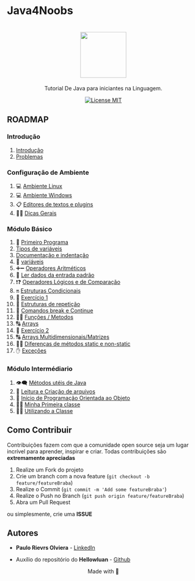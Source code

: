 # Java4Noobs

<h1 align="center">
  <img src="https://cdn.iconscout.com/icon/free/png-256/java-43-569305.png" width="120">
</h1>

<p align="center">Tutorial De Java para iniciantes na Linguagem.</p>

<p align="center">
  <a href="https://opensource.org/licenses/MIT">
    <img src="https://img.shields.io/badge/License-MIT-blue.svg" alt="License MIT">
  </a>
</p>

## ROADMAP

### Introdução

1. [Introdução](https://github.com/paulorievrs/java4noobs/blob/master/1%20-%20Introdu%C3%A7%C3%A3o/1.1-Introdu%C3%A7%C3%A3o.md)
2. [Problemas](https://github.com/paulorievrs/java4noobs/blob/master/1%20-%20Introdu%C3%A7%C3%A3o/1.2-Problemas.md)


### Configuração de Ambiente

1. 💻 [Ambiente Linux](https://github.com/paulorievrs/java4noobs/blob/master/2%20-%20Ambiente/2.1-Ambiente-Linux.md)
2. 💻 [Ambiente Windows](https://github.com/paulorievrs/java4noobs/blob/master/2%20-%20Ambiente/2.1-Ambiente-Windows.md)
3. 📋 [Editores de textos e plugins](https://github.com/paulorievrs/java4noobs/blob/master/2%20-%20Ambiente/2.2-Editor-de-Texto.md)
4. 💁‍♂️ [Dicas Gerais](https://github.com/paulorievrs/java4noobs/blob/master/2%20-%20Ambiente/2.3-Dicas-Gerais.md)

### Módulo Básico

1. 🥇 [Primeiro Programa](https://github.com/paulorievrs/java4noobs/blob/master/3%20-%20B%C3%A1sico/01-Primeiro-Programa.md)
2. [Tipos de variáveis](https://github.com/paulorievrs/java4noobs/blob/master/3%20-%20B%C3%A1sico/02-Tipos-De-variáveis.md)
3. [Documentação e indentação](https://github.com/paulorievrs/java4noobs/blob/master/3%20-%20B%C3%A1sico/03-Documenta%C3%A7%C3%A3o-Identa%C3%A7%C3%A3o.md)
4. 🚦 [variáveis](https://github.com/paulorievrs/java4noobs/blob/master/3%20-%20B%C3%A1sico/04-DeclaracaoDevariáveis.md)
5. ➕➖ [Operadores Aritméticos](https://github.com/paulorievrs/java4noobs/blob/master/3%20-%20B%C3%A1sico/05-OperadoresMatematicos.md)
6. 🎹 [Ler dados da entrada padrão](https://github.com/paulorievrs/java4noobs/blob/master/3%20-%20B%C3%A1sico/06-LendoDadosDaEntradaPadrao.md)
7. ❗❓ [Operadores Lógicos e de Comparação](https://github.com/paulorievrs/java4noobs/blob/master/3%20-%20B%C3%A1sico/07-OperadoresLogicos-e-Comparacao.md)
8. 🔛 [Estruturas Condicionais](https://github.com/paulorievrs/java4noobs/blob/master/3%20-%20B%C3%A1sico/08-EstruturasCondicionais.md)
9. 📝 [Exercício 1](https://github.com/paulorievrs/java4noobs/blob/master/3%20-%20B%C3%A1sico/09-Exercicio1.md)
10. 🔄 [Estruturas de repetição](https://github.com/paulorievrs/java4noobs/blob/master/3%20-%20B%C3%A1sico/10-EstruturasDeRepeticao.md)
11. 🔄 [Comandos break e Continue](https://github.com/paulorievrs/java4noobs/blob/master/3%20-%20B%C3%A1sico/11-Break-Continue.md)
12. 🏃‍♂ [Funções / Metodos](https://github.com/paulorievrs/java4noobs/blob/master/3%20-%20B%C3%A1sico/11-Funcoes-Metodos.md)
13. 🔠 [Arrays](https://github.com/paulorievrs/java4noobs/blob/master/3%20-%20B%C3%A1sico/12-Arrays.md)
14. 📝 [Exercício 2](https://github.com/paulorievrs/java4noobs/blob/master/3%20-%20B%C3%A1sico/13-Exercico2.md)
15. 🔠 [Arrays Multidimensionais/Matrizes](https://github.com/paulorievrs/java4noobs/blob/master/3%20-%20B%C3%A1sico/15-Matrizes.md)
16. 🏃‍♂ [Diferenças de métodos static e non-static](https://github.com/paulorievrs/java4noobs/blob/master/3%20-%20B%C3%A1sico/16-Diferencas-Static-nonStatic.md)
17. ✋ [Exceções](https://github.com/paulorievrs/java4noobs/blob/master/3%20-%20B%C3%A1sico/17-Excecoes.md)

### Módulo Intermédiario

1. 👁️‍🗨️ [Métodos utéis de Java](https://github.com/paulorievrs/java4noobs/blob/master/4%20-%20Intermedi%C3%A1rio/01-MetodosUteis.md)
2. 📂 [Leitura e Criação de arquivos](https://github.com/paulorievrs/java4noobs/blob/master/4%20-%20Intermedi%C3%A1rio/02-LeituraDeArquivo.md)
3. 🤖 [Início de Programação Orientada ao Objeto](https://github.com/paulorievrs/java4noobs/blob/master/4%20-%20Intermedi%C3%A1rio/03-InicioPOO.md)
4. 👨‍🏫 [Minha Primeira classe](https://github.com/paulorievrs/java4noobs/blob/master/4%20-%20Intermedi%C3%A1rio/04-PrimeiraClasse.md)
5. 👨‍🏫 [Utilizando a Classe](https://github.com/paulorievrs/java4noobs/blob/master/4%20-%20Intermedi%C3%A1rio/05-Utilizando-Classe.md)


## Como Contribuir

Contribuições fazem com que a comunidade open source seja um lugar incrível para aprender, inspirar e criar. Todas contribuições
são **extremamente apreciadas**

1. Realize um Fork do projeto
2. Crie um branch com a nova feature (`git checkout -b feature/featureBraba`)
3. Realize o Commit (`git commit -m 'Add some featureBraba'`)
4. Realize o Push no Branch (`git push origin feature/featureBraba`)
5. Abra um Pull Request

ou simplesmente, crie uma **ISSUE**

## Autores

- **Paulo Rievrs Olviera** - [LinkedIn](https://www.linkedin.com/in/paulo-rievrs/)

- Auxílio do repositório do **Hellowluan** - [Github](https://github.com/hellowluan)

<p align="center">Made with 💜</p>
